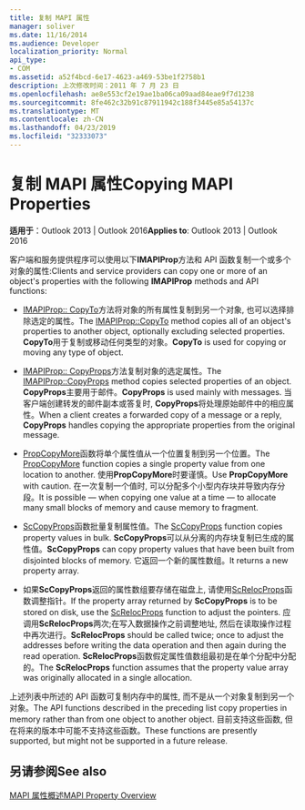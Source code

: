 ```yaml
---
title: 复制 MAPI 属性
manager: soliver
ms.date: 11/16/2014
ms.audience: Developer
localization_priority: Normal
api_type:
- COM
ms.assetid: a52f4bcd-6e17-4623-a469-53be1f2758b1
description: 上次修改时间：2011 年 7 月 23 日
ms.openlocfilehash: ae8e553cf2e19ae1ba06ca09aad84eae9f7d1238
ms.sourcegitcommit: 8fe462c32b91c87911942c188f3445e85a54137c
ms.translationtype: MT
ms.contentlocale: zh-CN
ms.lasthandoff: 04/23/2019
ms.locfileid: "32333073"
---
```

# <a name="copying-mapi-properties"></a><span data-ttu-id="1907b-103">复制 MAPI 属性</span><span class="sxs-lookup"><span data-stu-id="1907b-103">Copying MAPI Properties</span></span>

  
  
<span data-ttu-id="1907b-104">**适用于**：Outlook 2013 | Outlook 2016</span><span class="sxs-lookup"><span data-stu-id="1907b-104">**Applies to**: Outlook 2013 | Outlook 2016</span></span> 
  
<span data-ttu-id="1907b-105">客户端和服务提供程序可以使用以下**IMAPIProp**方法和 API 函数复制一个或多个对象的属性:</span><span class="sxs-lookup"><span data-stu-id="1907b-105">Clients and service providers can copy one or more of an object's properties with the following **IMAPIProp** methods and API functions:</span></span> 
  
- <span data-ttu-id="1907b-106">[IMAPIProp:: CopyTo](imapiprop-copyto.md)方法将对象的所有属性复制到另一个对象, 也可以选择排除选定的属性。</span><span class="sxs-lookup"><span data-stu-id="1907b-106">The [IMAPIProp::CopyTo](imapiprop-copyto.md) method copies all of an object's properties to another object, optionally excluding selected properties.</span></span> <span data-ttu-id="1907b-107">**CopyTo**用于复制或移动任何类型的对象。</span><span class="sxs-lookup"><span data-stu-id="1907b-107">**CopyTo** is used for copying or moving any type of object.</span></span> 
    
- <span data-ttu-id="1907b-108">[IMAPIProp:: CopyProps](imapiprop-copyprops.md)方法复制对象的选定属性。</span><span class="sxs-lookup"><span data-stu-id="1907b-108">The [IMAPIProp::CopyProps](imapiprop-copyprops.md) method copies selected properties of an object.</span></span> <span data-ttu-id="1907b-109">**CopyProps**主要用于邮件。</span><span class="sxs-lookup"><span data-stu-id="1907b-109">**CopyProps** is used mainly with messages.</span></span> <span data-ttu-id="1907b-110">当客户端创建转发的邮件副本或答复时, **CopyProps**将处理原始邮件中的相应属性。</span><span class="sxs-lookup"><span data-stu-id="1907b-110">When a client creates a forwarded copy of a message or a reply, **CopyProps** handles copying the appropriate properties from the original message.</span></span> 
    
- <span data-ttu-id="1907b-111">[PropCopyMore](propcopymore.md)函数将单个属性值从一个位置复制到另一个位置。</span><span class="sxs-lookup"><span data-stu-id="1907b-111">The [PropCopyMore](propcopymore.md) function copies a single property value from one location to another.</span></span> <span data-ttu-id="1907b-112">使用**PropCopyMore**时要谨慎。</span><span class="sxs-lookup"><span data-stu-id="1907b-112">Use **PropCopyMore** with caution.</span></span> <span data-ttu-id="1907b-113">在一次复制一个值时, 可以分配多个小型内存块并导致内存分段。</span><span class="sxs-lookup"><span data-stu-id="1907b-113">It is possible — when copying one value at a time — to allocate many small blocks of memory and cause memory to fragment.</span></span> 
    
- <span data-ttu-id="1907b-114">[ScCopyProps](sccopyprops.md)函数批量复制属性值。</span><span class="sxs-lookup"><span data-stu-id="1907b-114">The [ScCopyProps](sccopyprops.md) function copies property values in bulk.</span></span> <span data-ttu-id="1907b-115">**ScCopyProps**可以从分离的内存块复制已生成的属性值。</span><span class="sxs-lookup"><span data-stu-id="1907b-115">**ScCopyProps** can copy property values that have been built from disjointed blocks of memory.</span></span> <span data-ttu-id="1907b-116">它返回一个新的属性数组。</span><span class="sxs-lookup"><span data-stu-id="1907b-116">It returns a new property array.</span></span> 
    
- <span data-ttu-id="1907b-117">如果**ScCopyProps**返回的属性数组要存储在磁盘上, 请使用[ScRelocProps](screlocprops.md)函数调整指针。</span><span class="sxs-lookup"><span data-stu-id="1907b-117">If the property array returned by **ScCopyProps** is to be stored on disk, use the [ScRelocProps](screlocprops.md) function to adjust the pointers.</span></span> <span data-ttu-id="1907b-118">应调用**ScRelocProps**两次;在写入数据操作之前调整地址, 然后在读取操作过程中再次进行。</span><span class="sxs-lookup"><span data-stu-id="1907b-118">**ScRelocProps** should be called twice; once to adjust the addresses before writing the data operation and then again during the read operation.</span></span> <span data-ttu-id="1907b-119">**ScRelocProps**函数假定属性值数组最初是在单个分配中分配的。</span><span class="sxs-lookup"><span data-stu-id="1907b-119">The **ScRelocProps** function assumes that the property value array was originally allocated in a single allocation.</span></span> 
    
<span data-ttu-id="1907b-120">上述列表中所述的 API 函数可复制内存中的属性, 而不是从一个对象复制到另一个对象。</span><span class="sxs-lookup"><span data-stu-id="1907b-120">The API functions described in the preceding list copy properties in memory rather than from one object to another object.</span></span> <span data-ttu-id="1907b-121">目前支持这些函数, 但在将来的版本中可能不支持这些函数。</span><span class="sxs-lookup"><span data-stu-id="1907b-121">These functions are presently supported, but might not be supported in a future release.</span></span>
  
## <a name="see-also"></a><span data-ttu-id="1907b-122">另请参阅</span><span class="sxs-lookup"><span data-stu-id="1907b-122">See also</span></span>



[<span data-ttu-id="1907b-123">MAPI 属性概述</span><span class="sxs-lookup"><span data-stu-id="1907b-123">MAPI Property Overview</span></span>](mapi-property-overview.md)

